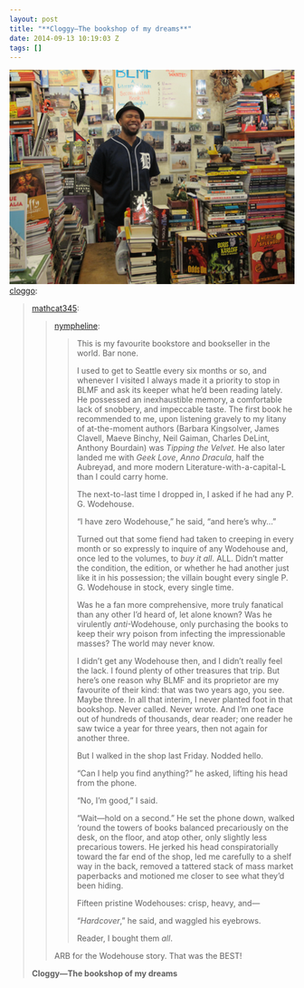 ```yaml
---
layout: post
title: "**Cloggy—The bookshop of my dreams**"
date: 2014-09-13 10:19:03 Z
tags: []
---
```

![](/media/2014/09/97372478279.jpg)
[cloggo](http://cloggo.tumblr.com/post/97371590351/mathcat345-nympheline-this-is-my-favourite):

> [mathcat345](http://mathcat345.tumblr.com/post/96920725262/nympheline-this-is-my-favourite-bookstore-and):
> 
> > [nympheline](http://nympheline.tumblr.com/post/85985216371/this-is-my-favourite-bookstore-and-bookseller-in):
> > 
> > > This is my favourite bookstore and bookseller in the world. Bar none.
> > > 
> > > I used to get to Seattle every six months or so, and whenever I visited I always made it a priority to stop in BLMF and ask its keeper what he’d been reading lately. He possessed an inexhaustible memory, a comfortable lack of snobbery, and impeccable taste. The first book he recommended to me, upon listening gravely to my litany of at-the-moment authors (Barbara Kingsolver, James Clavell, Maeve Binchy, Neil Gaiman, Charles DeLint, Anthony Bourdain) was _Tipping the Velvet._ He also later landed me with _Geek Love_, _Anno Dracula_, half the Aubreyad, and more modern Literature-with-a-capital-L than I could carry home.
> > > 
> > > The next-to-last time I dropped in, I asked if he had any P. G. Wodehouse.
> > > 
> > > “I have zero Wodehouse,” he said, “and here’s why…”
> > > 
> > > Turned out that some fiend had taken to creeping in every month or so expressly to inquire of any Wodehouse and, once led to the volumes, to _buy it all_. ALL. Didn’t matter the condition, the edition, or whether he had another just like it in his possession; the villain bought every single P. G. Wodehouse in stock, every single time.
> > > 
> > > Was he a fan more comprehensive, more truly fanatical than any other I’d heard of, let alone known? Was he virulently _anti_\-Wodehouse, only purchasing the books to keep their wry poison from infecting the impressionable masses? The world may never know.
> > > 
> > > I didn’t get any Wodehouse then, and I didn’t really feel the lack. I found plenty of other treasures that trip. But here’s one reason why BLMF and its proprietor are my favourite of their kind: that was two years ago, you see. Maybe three. In all that interim, I never planted foot in that bookshop. Never called. Never wrote. And I’m one face out of hundreds of thousands, dear reader; one reader he saw twice a year for three years, then not again for another three.
> > > 
> > > But I walked in the shop last Friday. Nodded hello.
> > > 
> > > “Can I help you find anything?” he asked, lifting his head from the phone.
> > > 
> > > “No, I’m good,” I said.
> > > 
> > > “Wait—hold on a second.” He set the phone down, walked ‘round the towers of books balanced precariously on the desk, on the floor, and atop other, only slightly less precarious towers. He jerked his head conspiratorially toward the far end of the shop, led me carefully to a shelf way in the back, removed a tattered stack of mass market paperbacks and motioned me closer to see what they’d been hiding.
> > > 
> > > Fifteen pristine Wodehouses: crisp, heavy, and—
> > > 
> > > “_Hardcover_,” he said, and waggled his eyebrows.
> > > 
> > > Reader, I bought them _all_.
> > 
> > ARB for the Wodehouse story. That was the BEST!
> 
> **Cloggy—The bookshop of my dreams**
